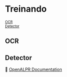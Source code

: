 # Treinando

<sub>[OCR](#ocr)</sub><br>
<sub>[Detector](#detector)</sub><br>

## OCR

## Detector
:link: [OpenALPR Documentation](https://github.com/mauriciocordeiro/alpr)

<!--stackedit_data:
eyJoaXN0b3J5IjpbLTE4MzIwODQ3NywtMTYzNTI1NzUzMywtNz
A4Njg0NDMxXX0=
-->